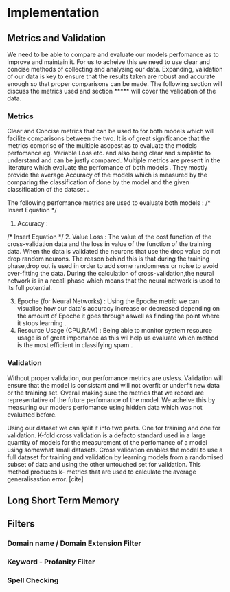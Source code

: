# Implementation 


## Metrics and Validation 
We need to be able to compare and evaluate our models perfomance as to improve and maintain it. For us to acheive this we need to use
clear and concise methods of collecting and analysing our data. Expanding, validation of our data is key to ensure that the results taken are robust and accurate enough so that proper comparisons can be made. The following section will discuss the metrics used and section ***** will cover the validation of the data.

### Metrics 

Clear and Concise metrics that can be used to for both models which will facilite comparisons between the two. It is of great significance that the metrics comprise of the multiple ascpest as to evaluate the models perfomance eg. Variable Loss etc. and also being clear and simplistic to understand and can be justly compared. Multiple metrics are present in the literature which evaluate the perfomance of both models . They mostly provide the average Accuracy of the models which is measured by the comparing the classification of done by the model and the given classification of the dataset .

The following perfomance metrics are used to evaluate both models :
/* Insert Equation */
1. Accuracy : 


/* Insert Equation */
2. Value Loss : The value of the cost function of the cross-validation data and the loss in value of the function of the training data. When the data is validated the neurons that use the drop value do not drop random neurons. The reason behind this is that during the training phase,drop out is used in order to add some randomness or noise to avoid over-fitting the data. During the calculation of cross-validation,the neural network is in a recall phase which means that the neural network is used to its full potential. 

3. Epoche (for Neural Networks) : Using the Epoche metric we can visualise how our data's accuracy increase or decreased depending on the amount of Epoche it goes through aswell as finding the point where it stops learning . 
4. Resource Usage (CPU,RAM) : Being able to monitor system resource usage is of great importance as this wil help us evaluate which method is the most efficient in classifying spam .
### Validation 

Without proper validation, our perfomance metrics are usless. Validation will ensure that the model is consistant and will not overfit or underfit new data or the training set. Overall making sure the metrics that we record are representative of the future perfomance of the model. We acheive this by measuring our moders perfomance using hidden data which was not evaluated before.

Using our dataset we can split it into two parts. One for training and one for validation. K-fold cross validation is a defacto  standard used in a large quantity of models for the measurement of the perfomance of a model using somewhat small datasets. Cross validation enables the model to use a full dataset for training and validation  by learning models from a randomised subset of data and using the other untouched set for validation. This method produces k- metrics that are used to calculate the average generalisastion error. [cite]




## Long Short Term Memory 




## Filters


### Domain name / Domain Extension Filter

### Keyword - Profanity Filter

### Spell Checking 